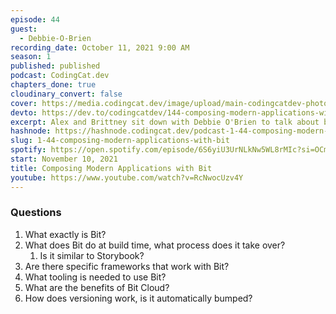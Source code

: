 ```yaml
---
episode: 44
guest:
  - Debbie-O-Brien
recording_date: October 11, 2021 9:00 AM
season: 1
published: published
podcast: CodingCat.dev
chapters_done: true
cloudinary_convert: false
cover: https://media.codingcat.dev/image/upload/main-codingcatdev-photo/umsfgzlbginsrt9q6kez.png
devto: https://dev.to/codingcatdev/144-composing-modern-applications-with-bit-abk
excerpt: Alex and Brittney sit down with Debbie O'Brien to talk about bit (bit.dev). We dive deep into how you can use bit to compose your application one bit at a time.
hashnode: https://hashnode.codingcat.dev/podcast-1-44-composing-modern-applications-with-bit
slug: 1-44-composing-modern-applications-with-bit
spotify: https://open.spotify.com/episode/6S6yiU3UrNLkNw5WL8rMIc?si=OCmMZTZ0Samb6RYARQ-3Mg
start: November 10, 2021
title: Composing Modern Applications with Bit
youtube: https://www.youtube.com/watch?v=RcNwocUzv4Y
---
```


### Questions

1. What exactly is Bit?
2. What does Bit do at build time, what process does it take over?
   1. Is it similar to Storybook?
3. Are there specific frameworks that work with Bit?
4. What tooling is needed to use Bit?
5. What are the benefits of Bit Cloud?
6. How does versioning work, is it automatically bumped?
